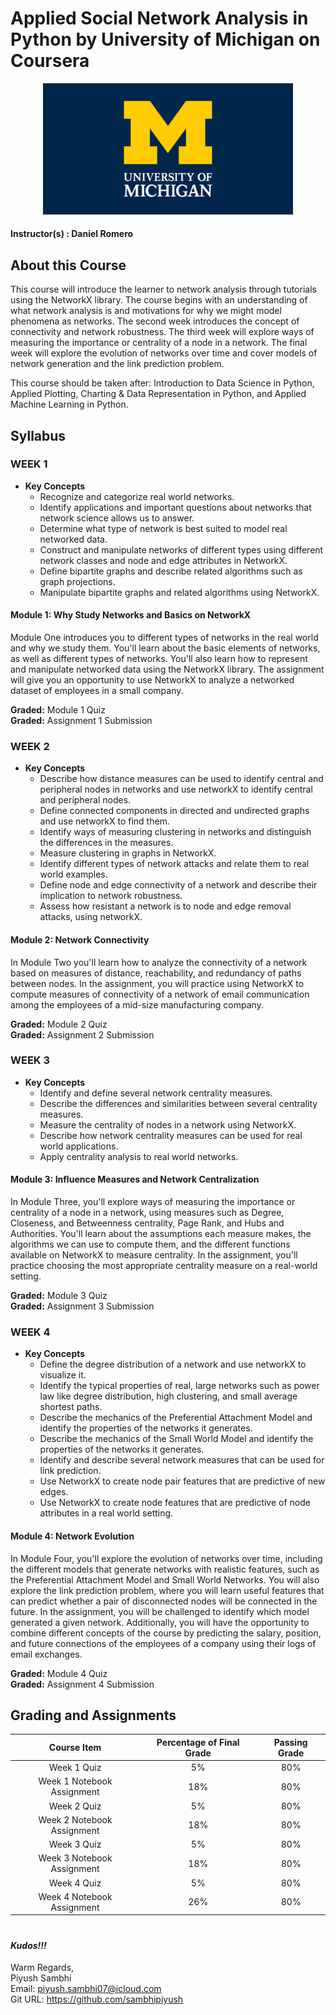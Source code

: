 # Applied Social Network Analysis in Python by University of Michigan on Coursera

<p align="center">
  <a href="javascript:void(0)" rel="noopener">
 <img width=400px  src="U-M-logo-preview.jpg" alt="UM-logo"></a>
</p>

#### Instructor(s) : Daniel Romero

## About this Course

This course will introduce the learner to network analysis through tutorials using the NetworkX library. The course begins with an understanding of what network analysis is and motivations for why we might model phenomena as networks. The second week introduces the concept of connectivity and network robustness. The third week will explore ways of measuring the importance or centrality of a node in a network. The final week will explore the evolution of networks over time and cover models of network generation and the link prediction problem. 

This course should be taken after: Introduction to Data Science in Python, Applied Plotting, Charting & Data Representation in Python, and Applied Machine Learning in Python.

## Syllabus

### WEEK 1

* **Key Concepts**
	* Recognize and categorize real world networks.
	* Identify applications and important questions about networks that network science allows us to answer.
	* Determine what type of network is best suited to model real networked data.
	* Construct and manipulate networks of different types using different network classes and node and edge attributes in NetworkX.
	* Define bipartite graphs and describe related algorithms such as graph projections.
	* Manipulate bipartite graphs and related algorithms using NetworkX.

#### Module 1: Why Study Networks and Basics on NetworkX

Module One introduces you to different types of networks in the real world and why we study them. You'll learn about the basic elements of networks, as well as different types of networks. You'll also learn how to represent and manipulate networked data using the NetworkX library. The assignment will give you an opportunity to use NetworkX to analyze a networked dataset of employees in a small company.

**Graded:** Module 1 Quiz\
**Graded:** Assignment 1 Submission

### WEEK 2

* **Key Concepts**
	* Describe how distance measures can be used to identify central and peripheral nodes in networks and use networkX to identify central and peripheral nodes.
	* Define connected components in directed and undirected graphs and use networkX to find them.
	* Identify ways of measuring clustering in networks and distinguish the differences in the measures.
	* Measure clustering in graphs in NetworkX.
	* Identify different types of network attacks and relate them to real world examples.
	* Define node and edge connectivity of a network and describe their implication to network robustness.
	* Assess how resistant a network is to node and edge removal attacks, using networkX.

#### Module 2: Network Connectivity

In Module Two you'll learn how to analyze the connectivity of a network based on measures of distance, reachability, and redundancy of paths between nodes. In the assignment, you will practice using NetworkX to compute measures of connectivity of a network of email communication among the employees of a mid-size manufacturing company.

**Graded:** Module 2 Quiz\
**Graded:** Assignment 2 Submission

### WEEK 3

* **Key Concepts**
	* Identify and define several network centrality measures.
	* Describe the differences and similarities between several centrality measures.
	* Measure the centrality of nodes in a network using NetworkX.
	* Describe how network centrality measures can be used for real world applications.
	* Apply centrality analysis to real world networks.

#### Module 3: Influence Measures and Network Centralization

In Module Three, you'll explore ways of measuring the importance or centrality of a node in a network, using measures such as Degree, Closeness, and Betweenness centrality, Page Rank, and Hubs and Authorities. You'll learn about the assumptions each measure makes, the algorithms we can use to compute them, and the different functions available on NetworkX to measure centrality. In the assignment, you'll practice choosing the most appropriate centrality measure on a real-world setting.

**Graded:** Module 3 Quiz\
**Graded:** Assignment 3 Submission

### WEEK 4

* **Key Concepts**
	* Define the degree distribution of a network and use networkX to visualize it.
	* Identify the typical properties of real, large networks such as power law like degree distribution, high clustering, and small average shortest paths.
	* Describe the mechanics of the Preferential Attachment Model and identify the properties of the networks it generates.
	* Describe the mechanics of the Small World Model and identify the properties of the networks it generates.
	* Identify and describe several network measures that can be used for link prediction.
	* Use NetworkX to create node pair features that are predictive of new edges.
	* Use NetworkX to create node features that are predictive of node attributes in a real world setting.

#### Module 4: Network Evolution

In Module Four, you'll explore the evolution of networks over time, including the different models that generate networks with realistic features, such as the Preferential Attachment Model and Small World Networks. You will also explore the link prediction problem, where you will learn useful features that can predict whether a pair of disconnected nodes will be connected in the future. In the assignment, you will be challenged to identify which model generated a given network. Additionally, you will have the opportunity to combine different concepts of the course by predicting the salary, position, and future connections of the employees of a company using their logs of email exchanges.

**Graded:** Module 4 Quiz\
**Graded:** Assignment 4 Submission


## Grading and Assignments

|Course Item|Percentage of Final Grade|Passing Grade|
|:---:|:---:|:---:|
|Week 1 Quiz|5%|80%|
|Week 1 Notebook Assignment|18%|80%|
|Week 2 Quiz|5%|80%|
|Week 2 Notebook Assignment|18%|80%|
|Week 3 Quiz|5%|80%|
|Week 3 Notebook Assignment|18%|80%|
|Week 4 Quiz|5%|80%|
|Week 4 Notebook Assignment|26%|80%|


#
#
#### ***Kudos!!!***

Warm Regards, \
Piyush Sambhi \
Email: piyush.sambhi07@icloud.com \
Git URL: https://github.com/sambhipiyush
